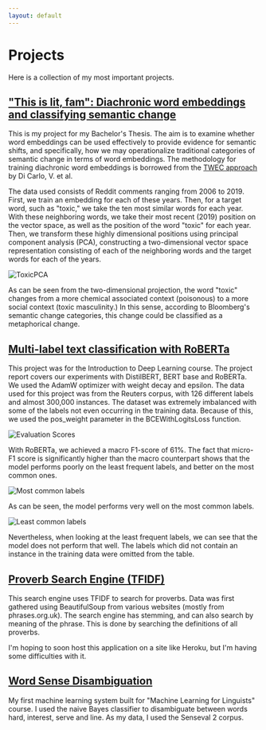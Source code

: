 ```yaml
---
layout: default
---
```


# Projects

Here is a collection of my most important projects.



## ["This is lit, fam": Diachronic word embeddings and classifying semantic change](https://www.dropbox.com/s/8bktqs8vs9sj3r6/P%C3%B6yh%C3%B6nen_Teemu_BA_Thesis.pdf?dl=0)

This is my project for my Bachelor's Thesis. The aim is to examine whether word embeddings can be used effectively to provide evidence for semantic shifts, and specifically, how we may operationalize traditional categories of semantic change in terms of word embeddings. The methodology for training diachronic word embeddings is borrowed from the [TWEC approach](https://ojs.aaai.org//index.php/AAAI/article/view/4594) by Di Carlo, V. et al. 

The data used consists of Reddit comments ranging from 2006 to 2019. First, we train an embedding for each of these years. Then, for a target word, such as "toxic," we take the ten most similar words for each year. With these neighboring words, we take their most recent (2019) position on the vector space, as well as the position of the word "toxic" for each year. Then, we transform these highly dimensional positions using principal component analysis (PCA),  constructing  a  two-dimensional  vector  space  representation  consisting  of  each  of  the neighboring  words  and  the  target  words for  each  of the  years.

![ToxicPCA](https://i.imgur.com/DNRLbhx.png)

As can be seen from the two-dimensional projection, the word "toxic" changes from a more chemical associated context (poisonous) to a more social context (toxic masculinity.) In this sense, according to Bloomberg's semantic change categories, this change could be classified as a metaphorical change.

## [Multi-label text classification with RoBERTa](https://www.dropbox.com/s/2vtylokzpwkg2v6/idl_project_report.pdf?dl=0)

This project was for the Introduction to Deep Learning course. The project report covers our experiments with DistilBERT, BERT base and RoBERTa. We used the AdamW optimizer with weight decay and epsilon. The data used for this project was from the Reuters corpus, with 126 different labels and almost 300,000 instances. The dataset was extremely imbalanced with some of the labels not even occurring in the training data. Because of this, we used the pos_weight parameter in the BCEWithLogitsLoss function.

![Evaluation Scores](https://i.imgur.com/1BLUfJ8.png)

With RoBERTa, we achieved a macro F1-score of 61%. The fact that micro-F1 score is significantly higher than the macro counterpart shows that the model performs poorly on the least frequent labels, and better on the most common ones.

![Most common labels](https://i.imgur.com/noCofWp.png)

As can be seen, the model performs very well on the most common labels.

![Least common labels](https://i.imgur.com/910snBG.png)

Nevertheless, when looking at the least frequent labels, we can see that the model does not perform that well. The labels which did not contain an instance in the training data were omitted from the table. 

## [Proverb Search Engine (TFIDF)](https://github.com/aarniolaura/schwas/tree/master/Final_project)

This search engine uses TFIDF to search for proverbs. Data was first gathered using BeautifulSoup from various websites (mostly from phrases.org.uk). The search engine has stemming, and can also search by meaning of the phrase. This is done by searching the definitions of all proverbs.

I'm hoping to soon host this application on a site like Heroku, but I'm having some difficulties with it.

## [Word Sense Disambiguation](https://github.com/Teemursu/teemursu.github.io/blob/master/dd%20(6)%20(10)%20(2).ipynb)

My first machine learning system built for "Machine Learning for Linguists" course. I used the naive Bayes classifier to disambiguate between words hard, interest, serve and line. As my data, I used the Senseval 2 corpus.


